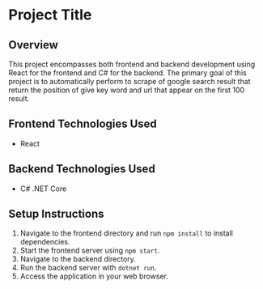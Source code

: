 # Project Title

## Overview
This project encompasses both frontend and backend development using React for the frontend and C# for the backend. The primary goal of this project is to automatically perform to scrape of google search result that return the position of give key word and url that appear on the first 100 result.

## Frontend Technologies Used
- React

## Backend Technologies Used
- C# .NET Core

## Setup Instructions
1. Navigate to the frontend directory and run `npm install` to install dependencies.
2. Start the frontend server using `npm start`.
3. Navigate to the backend directory.
4. Run the backend server with `dotnet run`.
5. Access the application in your web browser.